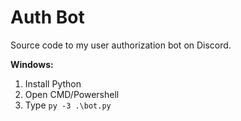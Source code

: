 __Auth Bot__
=============
Source code to my user authorization bot on Discord.


**Windows:**
1. Install Python
2. Open CMD/Powershell
3. Type `py -3 .\bot.py`
